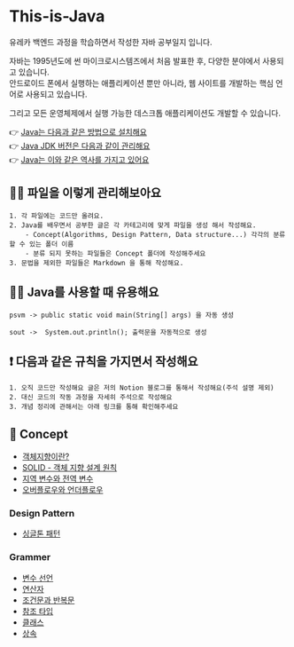 # This-is-Java
유레카 백엔드 과정을 학습하면서 작성한 자바 공부일지 입니다.

자바는 1995년도에 썬 마이크로시스템즈에서 처음 발표한 후, 다양한 분야에서 사용되고 있습니다.  
안드로이드 폰에서 실행하는 애플리케이션 뿐만 아니라, 웹 사이트를 개발하는 핵심 언어로 사용되고 있습니다.

그리고 모든 운영체제에서 실행 가능한 데스크톱 애플리케이션도 개발할 수 있습니다.

👉 <a href="https://youtu.be/LbpLDU35BJU?si=aa8OOffluIa9VmEi">Java는 다음과 같은 방법으로 설치해요</a>  
👉 <a href="https://yuchan-log.notion.site/SDK-manager-SDKMAN-JAVA-e7ce35383cc84ab5b61ce9c19d4c4f2b?pvs=4">Java JDK 버전은 다음과 같이 관리해요</a>  
👉 <a href="https://jhyonhyon.tistory.com/15">Java는 이와 같은 역사를 가지고 있어요</a>

## 🙋🏻 파일을 이렇게 관리해보아요 
```
1. 각 파일에는 코드만 올려요.
2. Java를 배우면서 공부한 글은 각 카테고리에 맞게 파일을 생성 해서 작성해요. 
    - Concept(Algorithms, Design Pattern, Data structure...) 각각의 분류할 수 있는 폴더 이름
    - 분류 되지 못하는 파일들은 Concept 폴더에 작성해주세요
3. 문법을 제외한 파일들은 Markdown 을 통해 작성해요.
```

## 🙋🏻 Java를 사용할 때 유용해요
```
psvm -> public static void main(String[] args) 을 자동 생성

sout ->  System.out.println(); 출력문을 자동적으로 생성
```

## ❗️ 다음과 같은 규칙을 가지면서 작성해요
```
1. 오직 코드만 작성해요 글은 저의 Notion 블로그를 통해서 작성해요(주석 설명 제외)
2. 대신 코드의 작동 과정을 자세히 주석으로 작성해요
3. 개념 정리에 관해서는 아래 링크를 통해 확인해주세요
```

## 📝 Concept
- <a href="https://www.notion.so/yuchan-log/b73db9789c364c55bf6f03803d10dae3?pvs=4#0111e7ae39e14084a220d72d27864a97">객체지향이란?</a>
- <a href="https://yuchan-log.notion.site/SOLID-ff3e9b0fe6294ef2995a615466e02562?pvs=4">SOLID - 객체 지향 설계 원칙</a>
- <a href="https://yuchan-log.notion.site/f48971d1d7a546ac9981faabcdfdb2d2?pvs=4">지역 변수와 전역 변수</a>
- <a href="https://yuchan-log.notion.site/27dbb94c0e3e4975a2b7683848c26218?pvs=4">오버플로우와 언더플로우</a>

### Design Pattern
- <a href="">싱글톤 패턴</a>

### Grammer
- <a href="https://www.notion.so/yuchan-log/b73db9789c364c55bf6f03803d10dae3?pvs=4#4b0e8ce3b1c348a29eea5bcf25e46022">변수 선언</a>
- <a href="https://yuchan-log.notion.site/6a599e5f3c864a43bce04b57ff10e848?pvs=4">연산자</a>
- <a href="https://yuchan-log.notion.site/61c1f949515a4a43aa570ebf890c0a1f?pvs=4">조건문과 반복문</a>
- <a href="">참조 타입</a>
- <a href="">클래스</a>
- <a href="">상속</a>
